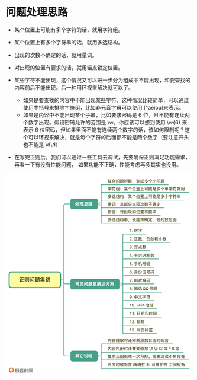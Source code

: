 # 问题处理思路

* 某个位置上可能有多个字符的话，就⽤字符组。

* 某个位置上有多个字符串的话，就⽤多选结构。

* 出现的次数不确定的话，就⽤量词。

* 对出现的位置有要求的话，就⽤锚点锁定位置。

* 某些字符不能出现，这个情况又可以进一步分为组成中不能出现，和要查找的内容前后不能出现。后一种用环视来解决就可以了。
  * 如果是要查找的内容中不能出现某些字符，这种情况比较简单，可以通过使用中括号来排除字符组，比如非元音字母可以使用 \[^aeiou]来表示。
  * 如果是内容中不能出现某个子串，比如要求密码是 6 位，且不能有连续两个数字出现。假设密码允许的范围是 \w，你应该可以想到使用 \w{6} 来表示 6 位密码，但如果里面不能有连续两个数字的话，该如何限制呢？这个可以环视来解决，就是每个字符的后面都不能是两个数字（要注意开头也不能是 \d\d）
* 在写完正则后，我们可以通过一些工具去调试，先要确保正则满足功能需求，再看一下有没有性能问题， 如果功能不正确，性能考虑再多其实也没用。

![img](.\正则问题集锦.png)